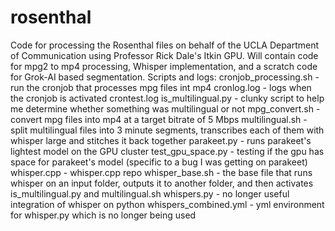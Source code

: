# rosenthal
Code for processing the Rosenthal files on behalf of the UCLA Department of Communication using Professor Rick Dale's Itkin GPU.
Will contain code for mpg2 to mp4 processing, Whisper implementation, and a scratch code for Grok-AI based segmentation.
Scripts and logs:
cronjob_processing.sh - run the cronjob that processes mpg files int mp4
cronlog.log - logs when the cronjob is activated
crontest.log
is_multilingual.py - clunky script to help me determine whether something was multilingual or not
mpg_convert.sh - convert mpg files into mp4 at a target bitrate of 5 Mbps
multilingual.sh - split multilingual files into 3 minute segments, transcribes each of them with whisper large and stitches it back together
parakeet.py - runs parakeet's lightest model on the GPU cluster
test_gpu_space.py - testing if the gpu has space for parakeet's model (specific to a bug I was getting on parakeet)
whisper.cpp - whisper.cpp repo 
whisper_base.sh - the base file that runs whisper on an input folder, outputs it to another folder, and then activates is_multilingual.py and multilingual.sh
whispers.py - no longer useful integration of whisper on python
whispers_combined.yml - yml environment for whisper.py which is no longer being used

